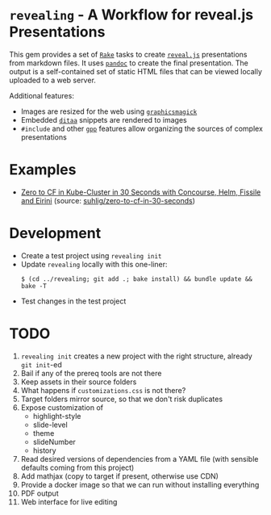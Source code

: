 # `revealing` - A Workflow for reveal.js Presentations

This gem provides a set of [`Rake`](https://github.com/ruby/rake) tasks to create [`reveal.js`](https://revealjs.com) presentations from markdown files. It uses [`pandoc`](https://pandoc.org/) to create the final presentation. The output is a self-contained set of static HTML files that can be viewed locally uploaded to a web server.

Additional features:

* Images are resized for the web using [`graphicsmagick`](http://www.graphicsmagick.org/)
* Embedded [`ditaa`](http://ditaa.sourceforge.net/) snippets are rendered to images
* `#include` and other [`gpp`](https://logological.org/gpp) features allow organizing the sources of complex presentations

# Examples

* [Zero to CF in Kube-Cluster in 30 Seconds with Concourse, Helm, Fissile and Eirini](http://zero2cfin30s.eirini.cf/) (source: [suhlig/zero-to-cf-in-30-seconds](https://github.com/suhlig/zero-to-cf-in-30-seconds))

# Development

* Create a test project using `revealing init`
* Update `revealing` locally with this one-liner:
  ```console
  $ (cd ../revealing; git add .; bake install) && bundle update && bake -T
  ```
* Test changes in the test project

# TODO

1. `revealing init` creates a new project with the right structure, already `git init`-ed
1. Bail if any of the prereq tools are not there
1. Keep assets in their source folders
1. What happens if `customizations.css` is not there?
1. Target folders mirror source, so that we don't risk duplicates
1. Expose customization of
   * highlight-style
   * slide-level
   * theme
   * slideNumber
   * history
1. Read desired versions of dependencies from a YAML file (with sensible defaults coming from this project)
1. Add mathjax (copy to target if present, otherwise use CDN)
1. Provide a docker image so that we can run without installing everything
1. PDF output
1. Web interface for live editing
